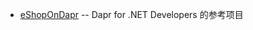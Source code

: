 
- [eShopOnDapr](https://github.com/dotnet-architecture/eShopOnDapr) -- Dapr for .NET Developers 的参考项目